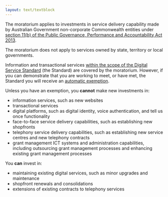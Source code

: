 ```yaml
---
layout: text/textblock
---
```


The moratorium applies to investments in service delivery capability made by Australian Government non-corporate Commonwealth entities under [section 11(b) of the Public Governance, Performance and Accountability Act 2013](https://www.legislation.gov.au/Details/C2016C00414/Html/Text#_Toc450312934).

The moratorium does not apply to services owned by state, territory or local governments.

Information and transactional services [within the scope of the Digital Service Standard](../scope-standard/) (the Standard) are covered by the moratorium. However, if you can demonstrate that you are working to meet, or have met, the Standard you will receive an [automatic exemption](#automatic-exemption).

Unless you have an exemption, you **cannot** make new investments in:

 - information services, such as new websites
 - transactional services
 - digital platforms, such as digital identity, voice authentication, and tell us once functionality
 - face-to-face service delivery capabilities, such as establishing new shopfronts
 - telephony service delivery capabilities, such as establishing new service centres and new telephony contracts
 - grant management ICT systems and administration capabilities, including outsourcing grant management processes and enhancing existing grant management processes

You **can** invest in:

 - maintaining existing digital services, such as minor upgrades and maintenance
 - shopfront renewals and consolidations
 - extensions of existing contracts to telephony services
